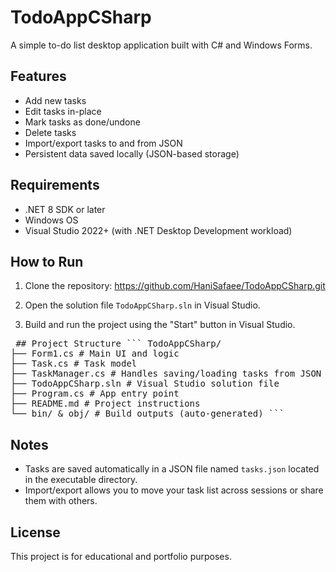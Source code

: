 ﻿# TodoAppCSharp

A simple to-do list desktop application built with C# and Windows Forms.

## Features

- Add new tasks  
- Edit tasks in-place  
- Mark tasks as done/undone  
- Delete tasks  
- Import/export tasks to and from JSON  
- Persistent data saved locally (JSON-based storage)

## Requirements

- .NET 8 SDK or later  
- Windows OS  
- Visual Studio 2022+ (with .NET Desktop Development workload)

## How to Run

1. Clone the repository:
 https://github.com/HaniSafaee/TodoAppCSharp.git
2. Open the solution file `TodoAppCSharp.sln` in Visual Studio.

3. Build and run the project using the "Start" button in Visual Studio.

<pre lang="markdown"> ## Project Structure ``` TodoAppCSharp/ 
├── Form1.cs # Main UI and logic 
├── Task.cs # Task model 
├── TaskManager.cs # Handles saving/loading tasks from JSON 
├── TodoAppCSharp.sln # Visual Studio solution file 
├── Program.cs # App entry point 
├── README.md # Project instructions 
└── bin/ & obj/ # Build outputs (auto-generated) ``` </pre>

## Notes

- Tasks are saved automatically in a JSON file named `tasks.json` located in the executable directory.
- Import/export allows you to move your task list across sessions or share them with others.

## License

This project is for educational and portfolio purposes.
